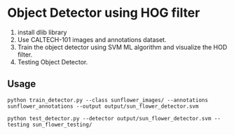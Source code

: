 
# Object Detector using HOG filter

1. install dlib library
2. Use CALTECH-101 images and annotations dataset.
3. Train the object detector using SVM ML algorithm and visualize the HOD filter.
4. Testing Object Detector.

## Usage
```
python train_detector.py --class sunflower_images/ --annotations sunflower_annotations --output output/sun_flower_detector.svm

python test_detector.py --detector output/sun_flower_detector.svm --testing sun_flower_testing/

```
